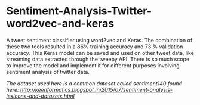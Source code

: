 # Sentiment-Analysis-Twitter-word2vec-and-keras
A tweet sentiment classifier using word2vec and Keras. The combination of these two tools resulted in a 86% training accuracy and 73 % validation accuracy. This Keras model can be saved and used on other tweet data, like streaming data extracted through the tweepy API. There is so much scope to improve the model and implement it for different purposes involving sentiment analysis of twitter data.

*The dataset used here is a common dataset called sentiment140 found here: http://keenformatics.blogspot.in/2015/07/sentiment-analysis-lexicons-and-datasets.html*

